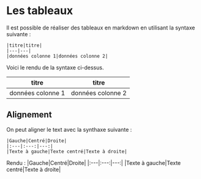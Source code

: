 # Les tableaux

Il est possible de réaliser des tableaux en markdown en utilisant la syntaxe suivante :

```
|titre|titre|
|---|---|
|données colonne 1|données colonne 2|
```

Voici le rendu de la syntaxe ci-dessus.

| titre             | titre             |
| ----------------- | ----------------- |
| données colonne 1 | données colonne 2 |

## Alignement

On peut aligner le text avec la synthaxe suivante :

```
|Gauche|Centré|Droite|
|:---|:---:|---:|
|Texte à gauche|Texte centré|Texte à droite|
```

Rendu :
|Gauche|Centré|Droite|
|:---|:---:|---:|
|Texte à gauche|Texte centré|Texte à droite|
